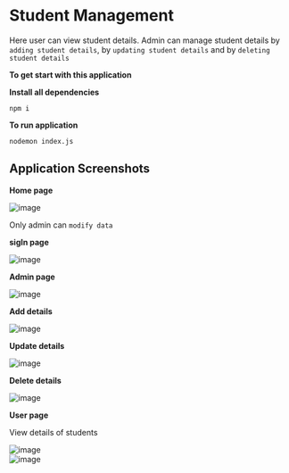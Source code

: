 # Student Management

Here user can view student details. Admin can manage student details by `adding student details`, by `updating student details` and by `deleting student details`

**To get start with this application**

**Install all dependencies**

```
npm i

```

**To run application**

```
nodemon index.js

```

## Application Screenshots

**Home page**

![image](https://user-images.githubusercontent.com/69582723/167304944-e0780dbf-f7c3-4b5b-8169-04e8076a008f.png)

Only admin can `modify data`

**sigIn page**

![image](https://user-images.githubusercontent.com/69582723/167305318-b0e3e3be-d56f-419d-bf0b-a672183965aa.png)

**Admin page**

![image](https://user-images.githubusercontent.com/69582723/167305371-46e9661f-a711-4883-890c-99465449ee4a.png)

**Add details**

![image](https://user-images.githubusercontent.com/69582723/167305425-8a15c3ef-eaf0-4ebc-a9fd-2fa68005bdc2.png)

**Update details**

![image](https://user-images.githubusercontent.com/69582723/167305474-c4363707-e491-4f0f-955e-2c09bda22a57.png)

**Delete details**

![image](https://user-images.githubusercontent.com/69582723/167305587-0b49da4c-d12d-4b1d-ae8d-39d8c594f8ca.png)

**User page**

View details of students

![image](https://user-images.githubusercontent.com/69582723/167305013-6670e935-25a5-4c6b-abc2-7332090074dd.png)  
![image](https://user-images.githubusercontent.com/69582723/230783101-6725ad62-2602-4da7-81b7-d290b9f96225.png)
